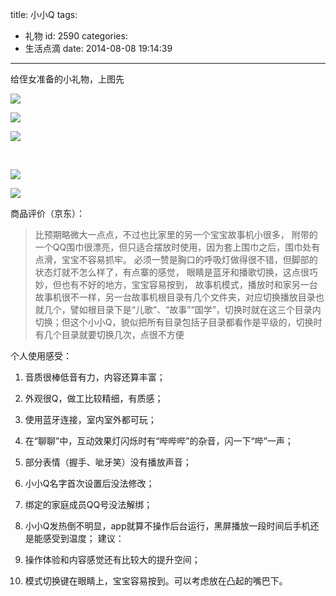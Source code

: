 title: 小小Q
tags:
  - 礼物
id: 2590
categories:
  - 生活点滴
date: 2014-08-08 19:14:39
---

给侄女准备的小礼物，上图先

![](http://17173-migs.stor.sinaapp.com/original/a4caa5164d5e0acb57a3afed5708ff05.jpg)

<!--more-->

![](http://17173-migs.stor.sinaapp.com/original/efb2e45d922405593616b3c5c91cf874.jpg)

![](http://17173-migs.stor.sinaapp.com/original/94aeb503487c381f8d10e5cf1a66c2ef.jpg)

&nbsp;

![](http://17173-migs.stor.sinaapp.com/original/d7c7f2ef356f01704474a48302b16158.jpg)

![](http://17173-migs.stor.sinaapp.com/original/82d4047a0bd465f5ff6e747f24c87716.jpg)

商品评价（京东）：
> 比预期略微大一点点，不过也比家里的另一个宝宝故事机小很多，
> 附带的一个QQ围巾很漂亮，但只适合摆放时使用，因为套上围巾之后，围巾处有点滑，宝宝不容易抓牢。 必须一赞是胸口的呼吸灯做得很不错，但脚部的状态灯就不怎么样了，有点寨的感觉，
> 眼睛是蓝牙和播歌切换，这点很巧妙，但也有不好的地方，宝宝容易按到，
> 故事机模式，播放时和家另一台故事机很不一样，另一台故事机根目录有几个文件夹，对应切换播放目录也就几个，譬如根目录下是“儿歌”、“故事”“国学”，切换时就在这三个目录内切换；但这个小小Q，貌似把所有目录包括子目录都看作是平级的，切换时有几个目录就要切换几次，点很不方便
&nbsp;

个人使用感受：

1.  音质很棒低音有力，内容还算丰富；
2.  外观很Q，做工比较精细，有质感；
3.  使用蓝牙连接，室内室外都可玩；
&nbsp;

1.  在“聊聊”中，互动效果灯闪烁时有“哔哔哔”的杂音，闪一下“哔”一声；
2.  部分表情（握手、呲牙笑）没有播放声音；
3.  小小Q名字首次设置后没法修改；
4.  绑定的家庭成员QQ号没法解绑；
5.  小小Q发热倒不明显，app就算不操作后台运行，黑屏播放一段时间后手机还是能感受到温度；
建议：

1.  操作体验和内容感觉还有比较大的提升空间；
2.  模式切换键在眼睛上，宝宝容易按到。可以考虑放在凸起的嘴巴下。